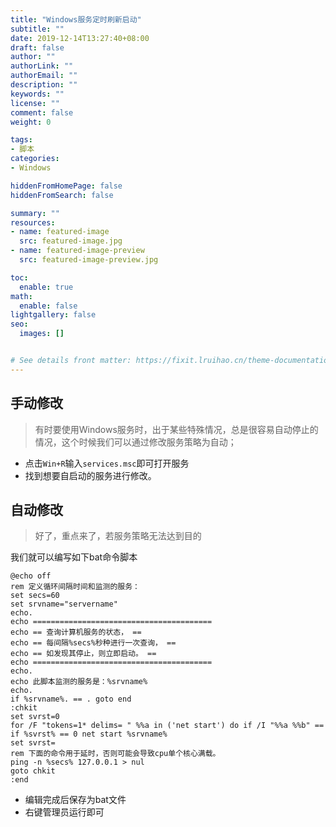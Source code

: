 ```yaml
---
title: "Windows服务定时刷新启动"
subtitle: ""
date: 2019-12-14T13:27:40+08:00
draft: false
author: ""
authorLink: ""
authorEmail: ""
description: ""
keywords: ""
license: ""
comment: false
weight: 0

tags:
- 脚本
categories:
- Windows

hiddenFromHomePage: false
hiddenFromSearch: false

summary: ""
resources:
- name: featured-image
  src: featured-image.jpg
- name: featured-image-preview
  src: featured-image-preview.jpg

toc:
  enable: true
math:
  enable: false
lightgallery: false
seo:
  images: []


# See details front matter: https://fixit.lruihao.cn/theme-documentation-content/#front-matter
---
```


<!--more-->
## 手动修改

>  有时要使用Windows服务时，出于某些特殊情况，总是很容易自动停止的情况，这个时候我们可以通过修改服务策略为自动；
- 点击`Win+R`输入`services.msc`即可打开服务
- 找到想要自启动的服务进行修改。

## 自动修改
> 好了，重点来了，若服务策略无法达到目的

我们就可以编写如下bat命令脚本

``` shell
@echo off
rem 定义循环间隔时间和监测的服务：
set secs=60
set srvname="servername"
echo.
echo ========================================
echo == 查询计算机服务的状态， ==
echo == 每间隔%secs%秒种进行一次查询， ==
echo == 如发现其停止，则立即启动。 ==
echo ========================================
echo.
echo 此脚本监测的服务是：%srvname%
echo.
if %srvname%. == . goto end
:chkit
set svrst=0
for /F "tokens=1* delims= " %%a in ('net start') do if /I "%%a %%b" == %srvname% set svrst=1
if %svrst% == 0 net start %srvname%
set svrst=
rem 下面的命令用于延时，否则可能会导致cpu单个核心满载。
ping -n %secs% 127.0.0.1 > nul
goto chkit
:end
```
- 编辑完成后保存为bat文件<br>
- 右键管理员运行即可